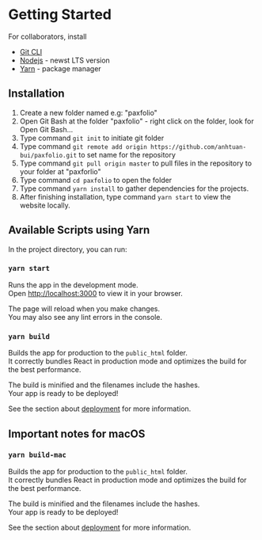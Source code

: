 # Getting Started

For collaborators, install
* [Git CLI](https://git-scm.com/downloads)
* [Nodejs](https://nodejs.org/en/) - newst LTS version
* [Yarn](https://yarnpkg.com/getting-started/install) - package manager

## Installation

1. Create a new folder named e.g: "paxfolio"
2. Open Git Bash at the folder "paxfolio" - right click on the folder, look for Open Git Bash...
3. Type command `git init` to initiate git folder
4. Type command `git remote add origin https://github.com/anhtuan-bui/paxfolio.git` to set name for the repository
5. Type command `git pull origin master` to pull files in the repository to your folder at "paxforlio"
6. Type command `cd paxfolio` to open the folder
7. Type command `yarn install` to gather dependencies for the projects.
8. After finishing installation, type command `yarn start` to view the website locally.

## Available Scripts using Yarn

In the project directory, you can run:

### `yarn start`

Runs the app in the development mode.\
Open [http://localhost:3000](http://localhost:3000) to view it in your browser.

The page will reload when you make changes.\
You may also see any lint errors in the console.

### `yarn build`

Builds the app for production to the `public_html` folder.\
It correctly bundles React in production mode and optimizes the build for the best performance.

The build is minified and the filenames include the hashes.\
Your app is ready to be deployed!

See the section about [deployment](https://facebook.github.io/create-react-app/docs/deployment) for more information.

## Important notes for macOS
### `yarn build-mac`

Builds the app for production to the `public_html` folder.\
It correctly bundles React in production mode and optimizes the build for the best performance.

The build is minified and the filenames include the hashes.\
Your app is ready to be deployed!

See the section about [deployment](https://facebook.github.io/create-react-app/docs/deployment) for more information.
